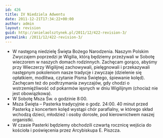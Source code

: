 ```yaml
---
id: 426
title: IV Niedziela Adwentu
date: 2011-12-21T17:34:22+00:00
author: admin
layout: revision
guid: http://anielaolsztynek.pl/2011/12/422-revision-3/
permalink: /2011/12/422-revision-3/
---
```

  * W następną niedzielę Święta Bożego Narodzenia. Naszym Polskim Zwyczajem poprzedzi je Wigilia, którą będziemy przeżywali w Sobotę wieczorem w naszych domach rodzinnych. Zachęcam gorąco, abyśmy przy Wieczerzy Wigilijnej zachowywali, pielęgnowali i przekazywali następnym pokoleniom nasze tradycje i zwyczaje (dzielenie się opłatkiem, modlitwa, czytanie Pisma Świętego, śpiewanie kolęd). Zachęcam też do podtrzymania zwyczajów, gdy chodzi o wstrzemięźliwość od pokarmów ięsnych w dniu Wigilijnym (chociaż nie jest obowiązkowa).
  * W Sobotę Msza Św. o godzinie 8:00.
  * Msza Święta &#8211; Pasterka tradycyjnie o godz. 24:00. 40 minut przed Pasterką z koncertem kolęd wystąpi chór parafialny, w którego skład wchodzą dzieci, młodzież i osoby dorosłe, pod kierownictwem naszej organistki.
  * W czasie Pasterki będziemy obchodzili czwartą rocznicę wejścia do kościoła i poświęcenia przez Arcybiskupa E. Piszcza.